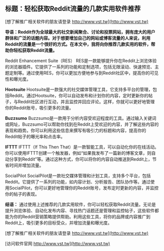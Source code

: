 ## **标题：轻松获取Reddit流量的几款实用软件推荐**

[想了解推广相关软件的朋友请登录 http://www.vst.tw](http://www.vst.tw)

**导语：Reddit作为全球最大的社交新闻聚合、讨论和投票网站，拥有庞大的用户群体和广泛的话题内容。对于想要增加自己的网站或博客流量的人来说，利用Reddit的流量是一个很好的方式。在本文中，我将向你推荐几款实用的软件，帮助你轻松获取Reddit流量。**

Reddit Enhancement Suite（RES）
RES是一款能够提升你在Reddit上浏览体验的浏览器插件。它提供了一系列的功能和定制选项，包括无限滚动、快速预览、主题定制等。通过使用RES，你可以更加方便地参与到Reddit社区中，提高你的可见性和曝光度。

**Hootsuite**
Hootsuite是一款强大的社交媒体管理工具，它支持多平台的管理，包括Reddit。通过Hootsuite，你可以自动发布和计划你的内容，定时更新你的帖子，与Reddit社区进行互动，并且监控并回应评论。这样，你就可以更好地管理你的Reddit账号，吸引更多的流量。

**Buzzsumo**
Buzzsumo是一款用于分析内容受欢迎程度的工具。通过输入关键词或网址，Buzzsumo可以帮助你找到在Reddit上受欢迎的内容，并了解这些内容的表现和趋势。你可以利用这些信息来撰写有吸引力的标题和内容，提高你的Reddit帖子的曝光率和点击率。

**IFTTT**
IFTTT（If This Then That）是一款智能工具，可以自动化你的在线活动。你可以使用IFTTT创建一个触发器，例如“如果我发布了一篇新的博客文章，则自动分享到Reddit”等。通过这种方式，你可以将你的内容自动推送到Reddit上，节省时间并增加流量。

SocialPilot
SocialPilot是一款社交媒体管理和计划工具，支持多个平台，包括Reddit。它提供了一系列的功能，如内容计划、分析报告、团队协作等。通过使用SocialPilot，你可以更好地管理你的Reddit账号，发布定时更新的内容，并监控你的帖子的表现。

**结语：**
通过使用上述推荐的几款实用软件，你可以轻松获取Reddit流量。无论是提升浏览体验、自动化发布内容、寻找热门话题还是管理和监控帖子，这些软件都能为你的Reddit营销策略提供帮助。利用这些工具，将你的品牌或内容推广到Reddit上，吸引更多的目标受众，并增加流量和曝光度。

[想了解推广相关软件的朋友请登录 http://www.vst.tw](http://www.vst.tw)


[访问软件官网 http://www.vst.tw](http://www.vst.tw)
